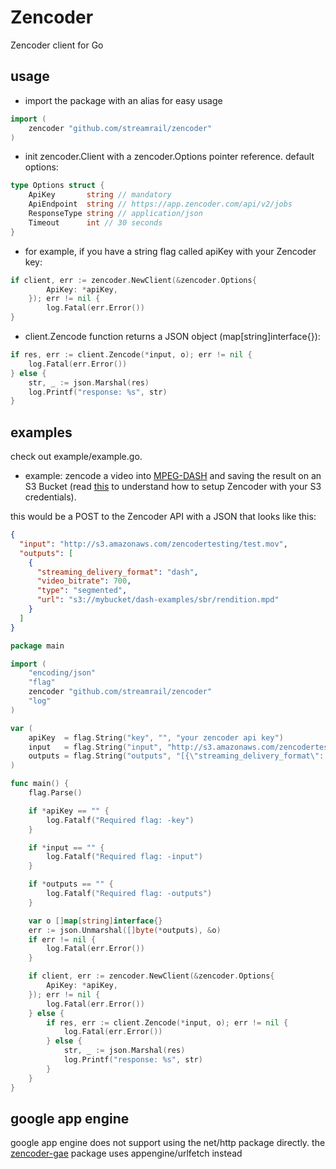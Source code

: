 # Zencoder

Zencoder client for Go

## usage

- import the package with an alias for easy usage
```go
import (
	zencoder "github.com/streamrail/zencoder"
)
```
- init zencoder.Client with a zencoder.Options pointer reference. default options:
```go
type Options struct {
	ApiKey       string // mandatory
	ApiEndpoint  string // https://app.zencoder.com/api/v2/jobs
	ResponseType string // application/json
	Timeout      int // 30 seconds
}
```

- for example, if you have a string flag called apiKey with your Zencoder key:
```go
if client, err := zencoder.NewClient(&zencoder.Options{
		ApiKey: *apiKey,
	}); err != nil {
		log.Fatal(err.Error())
} 
```
- client.Zencode function returns a JSON object (map[string]interface{}):
```go
if res, err := client.Zencode(*input, o); err != nil {
	log.Fatal(err.Error())
} else {
	str, _ := json.Marshal(res)
	log.Printf("response: %s", str)
}
```

## examples

check out example/example.go. 

- example: zencode a video into [MPEG-DASH](https://app.zencoder.com/docs/guides/encoding-settings/dash) and saving the result on an S3 Bucket (read [this](https://app.zencoder.com/docs/guides/getting-started/working-with-s3) to understand how to setup Zencoder with your S3 credentials). 

this would be a POST to the Zencoder API with a JSON that looks like this:
```json
{
  "input": "http://s3.amazonaws.com/zencodertesting/test.mov",
  "outputs": [
    {
      "streaming_delivery_format": "dash",
      "video_bitrate": 700,
      "type": "segmented",
      "url": "s3://mybucket/dash-examples/sbr/rendition.mpd"
    }
  ]
}

```

```go
package main

import (
	"encoding/json"
	"flag"
	zencoder "github.com/streamrail/zencoder"
	"log"
)

var (
	apiKey  = flag.String("key", "", "your zencoder api key")
	input   = flag.String("input", "http://s3.amazonaws.com/zencodertesting/test.mov", "a video you want to zencode")
	outputs = flag.String("outputs", "[{\"streaming_delivery_format\": \"dash\",\"video_bitrate\": 700,\"type\": \"segmented\",\"url\": \"s3://mybucket/dash-examples/sbr/rendition.mpd\"}]", "outputs for the zencoded video")
)

func main() {
	flag.Parse()

	if *apiKey == "" {
		log.Fatalf("Required flag: -key")
	}

	if *input == "" {
		log.Fatalf("Required flag: -input")
	}

	if *outputs == "" {
		log.Fatalf("Required flag: -outputs")
	}

	var o []map[string]interface{}
	err := json.Unmarshal([]byte(*outputs), &o)
	if err != nil {
		log.Fatal(err.Error())
	}

	if client, err := zencoder.NewClient(&zencoder.Options{
		ApiKey: *apiKey,
	}); err != nil {
		log.Fatal(err.Error())
	} else {
		if res, err := client.Zencode(*input, o); err != nil {
			log.Fatal(err.Error())
		} else {
			str, _ := json.Marshal(res)
			log.Printf("response: %s", str)
		}
	}
}

```

## google app engine

google app engine does not support using the net/http package directly. the [zencoder-gae](http://github.com/streamrail/zencoder-gae) package uses appengine/urlfetch instead 